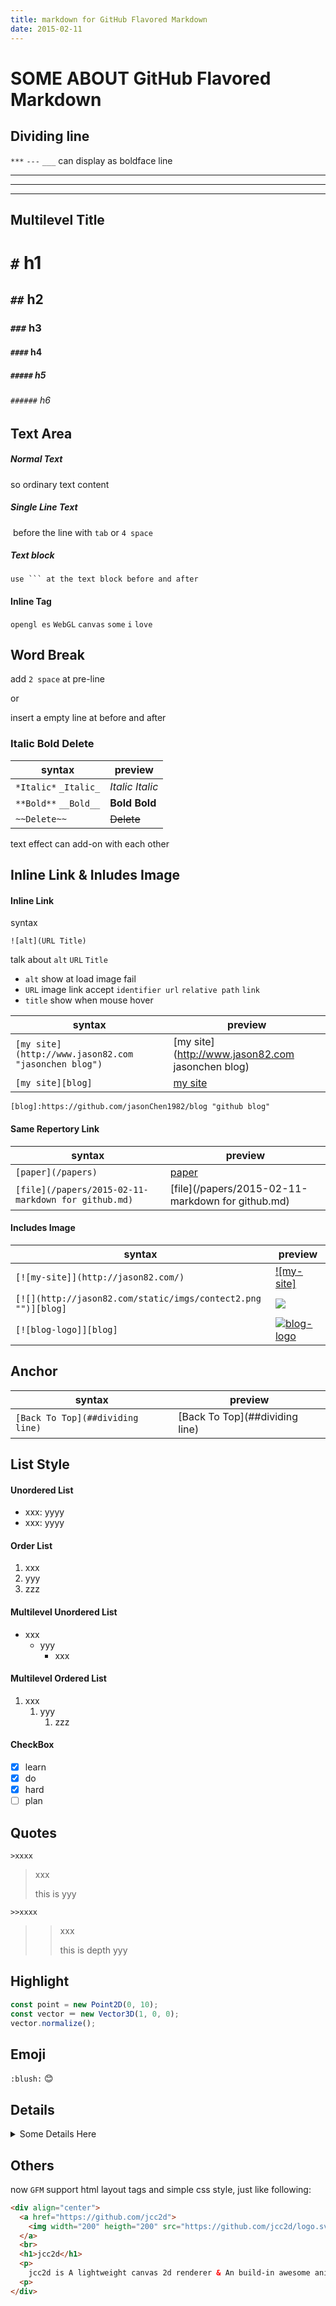 ```yaml
---
title: markdown for GitHub Flavored Markdown
date: 2015-02-11
---
```


# SOME ABOUT GitHub Flavored Markdown


## Dividing line

`***` `---` `___` can display as boldface line 

***

---

___


## Multilevel Title

# `#` h1

## `##` h2

### `###` h3

#### `####` h4

##### `#####` h5

###### `######` h6


## Text Area

##### Normal Text

so ordinary text content

##### Single Line Text

​    before the line with `tab` or `4 space`

##### Text block

```
use ``` at the text block before and after
```

#### Inline Tag

`opengl es` `WebGL` `canvas` `some` `i` `love`


## Word Break

add `2 space` at pre-line

or

insert a empty line at before and after

### Italic Bold Delete

| syntax                | preview           |
| --------------------- | ----------------- |
| `*Italic*` `_Italic_` | *Italic* _Italic_ |
| `**Bold**` `__Bold__` | **Bold** __Bold__ |
| `~~Delete~~`          | ~~Delete~~        |

text effect can add-on with each other


## Inline Link & Inludes Image

#### Inline Link

syntax

```
![alt](URL Title)
```

talk about `alt` `URL` `Title`

- `alt` show at load image fail
- `URL` image link accept `identifier url` `relative path` `link`
- `title` show when mouse hover

| syntax                                   | preview                                  |
| ---------------------------------------- | ---------------------------------------- |
| `[my site](http://www.jason82.com "jasonchen blog")` | [my site](http://www.jason82.com jasonchen blog) |
| `[my site][blog]`                        | [my site][blog]                          |

`[blog]:https://github.com/jasonChen1982/blog "github blog"`

#### Same Repertory Link

| syntax                                   | preview                                  |
| ---------------------------------------- | ---------------------------------------- |
| `[paper](/papers)`                       | [paper](/papers)                         |
| `[file](/papers/2015-02-11-markdown for github.md)` | [file](/papers/2015-02-11-markdown for github.md) |



#### Includes Image

| syntax                                   | preview                                  |
| ---------------------------------------- | ---------------------------------------- |
| `[![my-site]](http://jason82.com/)`      | [![my-site]](http://jason82.com/)        |
| `[![](http://jason82.com/static/imgs/contect2.png "")][blog]` | [![](http://jason82.com/static/imgs/contect2.png "")][blog] |
| `[![blog-logo]][blog]`                   | [![blog-logo]][blog]                     |



##  Anchor

| syntax                           | preview                        |
| -------------------------------- | ------------------------------ |
| `[Back To Top](##dividing line)` | [Back To Top](##dividing line) |



## List Style

#### Unordered List

* xxx: yyyy
* xxx: yyyy

#### Order List

1. xxx
2. yyy
3. zzz

#### Multilevel Unordered List

* xxx
  * yyy
    * xxx

#### Multilevel Ordered List

1. xxx
   1. yyy
      1. zzz

#### CheckBox

- [x] learn
- [x] do
- [x] hard
- [ ] plan

## Quotes

`>xxxx`

> xxx
>
> this is yyy

`>>xxxx`

> > xxx
> >
> > this is depth yyy



## Highlight

```javascript
const point = new Point2D(0, 10);
const vector ＝ new Vector3D(1, 0, 0);
vector.normalize();
```



## Emoji

`:blush:` ​:blush:​

## Details

<details>
<summary>Some Details Here</summary>
can`t support markdown
</details>

## Others
now `GFM` support html layout tags and simple css style, just like following:
```html
<div align="center">
  <a href="https://github.com/jcc2d">
    <img width="200" heigth="200" src="https://github.com/jcc2d/logo.svg">
  </a>
  <br>
  <h1>jcc2d</h1>
  <p>
    jcc2d is A lightweight canvas 2d renderer & An build-in awesome animator.
  <p>
</div>
``` 


[blog]:https://github.com/jasonChen1982/blog "github blog"
[zhihu]:https://www.zhihu.com/people/jasonchen1982 "zhihu"
[blog-logo]:http://jason82.com/static/imgs/contect2.png "zhihu"
[logo]:https://www.zhihu.com/people/jasonchen1982 "zhihu"